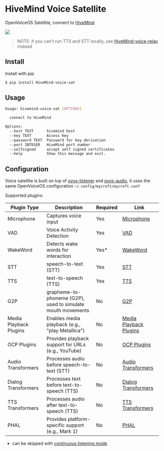# HiveMind Voice Satellite

OpenVoiceOS Satellite, connect to [HiveMind](https://github.com/JarbasHiveMind/HiveMind-core)

![](./voice_terminal.png)

> NOTE: if you can't run TTS and STT locally, use [HiveMind-voice-relay](https://github.com/JarbasHiveMind/HiveMind-voice-relay) instead

## Install

Install with pip

```bash
$ pip install HiveMind-voice-sat
```

## Usage

```bash
Usage: hivemind-voice-sat [OPTIONS]

  connect to HiveMind

Options:
  --host TEXT      hivemind host
  --key TEXT       Access Key
  --password TEXT  Password for key derivation
  --port INTEGER   HiveMind port number
  --selfsigned     accept self signed certificates
  --help           Show this message and exit.

```


## Configuration

Voice satellite is built on top of [ovos-listener](https://openvoiceos.github.io/ovos-technical-manual/speech_service/) and [ovos-audio](https://openvoiceos.github.io/ovos-technical-manual/audio_service/), it uses the same OpenVoiceOS configuration `~/.config/mycroft/mycroft.conf`

Supported plugins:

| Plugin Type | Description | Required | Link |
|-------------|-------------|----------|------|
| Microphone | Captures voice input | Yes | [Microphone](https://openvoiceos.github.io/ovos-technical-manual/mic_plugins/) |
| VAD | Voice Activity Detection | Yes | [VAD](https://openvoiceos.github.io/ovos-technical-manual/vad_plugins/) |
| WakeWord | Detects wake words for interaction | Yes* | [WakeWord](https://openvoiceos.github.io/ovos-technical-manual/ww_plugins/) |
| STT | speech-to-text (STT)| Yes | [STT](https://openvoiceos.github.io/ovos-technical-manual/stt_plugins/) |
| TTS | text-to-speech (TTS) | Yes | [TTS](https://openvoiceos.github.io/ovos-technical-manual/tts_plugins) |
| G2P | grapheme-to-phoneme (G2P), used to simulate mouth movements  | No | [G2P](https://openvoiceos.github.io/ovos-technical-manual/g2p_plugins) |
| Media Playback Plugins | Enables media playback (e.g., "play Metallica") | No | [Media Playback Plugins](https://openvoiceos.github.io/ovos-technical-manual/media_plugins/) |
| OCP Plugins | Provides playback support for URLs (e.g., YouTube) | No | [OCP Plugins](https://openvoiceos.github.io/ovos-technical-manual/ocp_plugins/) |
| Audio Transformers | Processes audio before speech-to-text (STT) | No | [Audio Transformers](https://openvoiceos.github.io/ovos-technical-manual/transformer_plugins/) |
| Dialog Transformers | Processes text before text-to-speech (TTS) | No | [Dialog Transformers](https://openvoiceos.github.io/ovos-technical-manual/transformer_plugins/) |
| TTS Transformers | Processes audio after text-to-speech (TTS) | No | [TTS Transformers](https://openvoiceos.github.io/ovos-technical-manual/transformer_plugins/) |
| PHAL | Provides platform-specific support (e.g., Mark 1) | No | [PHAL](https://openvoiceos.github.io/ovos-technical-manual/PHAL/) |

* can be skipped with [continuous listening mode](https://openvoiceos.github.io/ovos-technical-manual/speech_service/#modes-of-operation)


